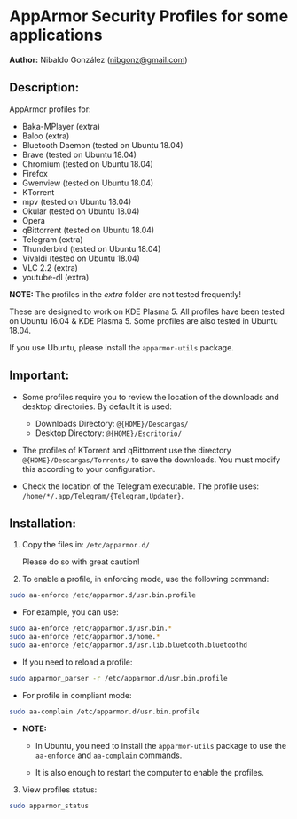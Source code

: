 
# AppArmor Security Profiles for some applications

**Author:** Nibaldo González (<nibgonz@gmail.com>)

## Description:

AppArmor profiles for:
* Baka-MPlayer (extra)
* Baloo (extra)
* Bluetooth Daemon (tested on Ubuntu 18.04)
* Brave (tested on Ubuntu 18.04)
* Chromium (tested on Ubuntu 18.04)
* Firefox
* Gwenview (tested on Ubuntu 18.04)
* KTorrent
* mpv (tested on Ubuntu 18.04)
* Okular (tested on Ubuntu 18.04)
* Opera
* qBittorrent (tested on Ubuntu 18.04)
* Telegram (extra)
* Thunderbird (tested on Ubuntu 18.04)
* Vivaldi (tested on Ubuntu 18.04)
* VLC 2.2 (extra)
* youtube-dl (extra)

**NOTE:** The profiles in the *extra* folder are not tested frequently!

These are designed to work on KDE Plasma 5. 
All profiles have been tested on Ubuntu 16.04 & KDE Plasma 5. 
Some profiles are also tested in Ubuntu 18.04.

If you use Ubuntu, please install the `apparmor-utils` package.

## Important:

* Some profiles require you to review the location of the downloads and desktop directories. By default it is used:
	* Downloads Directory: `@{HOME}/Descargas/`
	* Desktop Directory: `@{HOME}/Escritorio/`
	
* The profiles of KTorrent and qBittorrent use the directory `@{HOME}/Descargas/Torrents/` to save the downloads. You must modify this according to your configuration.

* Check the location of the Telegram executable. The profile uses: `/home/*/.app/Telegram/{Telegram,Updater}`.

## Installation:

1. Copy the files in: `/etc/apparmor.d/`
	
	Please do so with great caution!
	
2. To enable a profile, in enforcing mode, use the following command:
```bash
sudo aa-enforce /etc/apparmor.d/usr.bin.profile
```

* For example, you can use:
```bash
sudo aa-enforce /etc/apparmor.d/usr.bin.*
sudo aa-enforce /etc/apparmor.d/home.*
sudo aa-enforce /etc/apparmor.d/usr.lib.bluetooth.bluetoothd
```

* If you need to reload a profile:
```bash
sudo apparmor_parser -r /etc/apparmor.d/usr.bin.profile
```

* For profile in compliant mode:
```bash
sudo aa-complain /etc/apparmor.d/usr.bin.profile
```
	
* **NOTE:**
	* In Ubuntu, you need to install the `apparmor-utils` package to use the `aa-enforce` and `aa-complain` commands.
	
	* It is also enough to restart the computer to enable the profiles.
	
3. View profiles status: 
```bash
sudo apparmor_status
```
